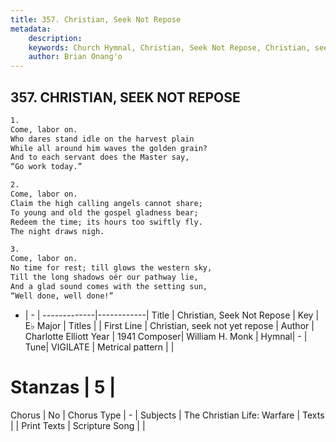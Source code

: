 ```yaml
---
title: 357. Christian, Seek Not Repose
metadata:
    description: 
    keywords: Church Hymnal, Christian, Seek Not Repose, Christian, seek not yet repose, 
    author: Brian Onang'o
---
```



## 357. CHRISTIAN, SEEK NOT REPOSE

```txt
1.
Come, labor on.
Who dares stand idle on the harvest plain
While all around him waves the golden grain?
And to each servant does the Master say,
“Go work today.”

2.
Come, labor on.
Claim the high calling angels cannot share;
To young and old the gospel gladness bear;
Redeem the time; its hours too swiftly fly.
The night draws nigh.

3.
Come, labor on.
No time for rest; till glows the western sky,
Till the long shadows oér our pathway lie,
And a glad sound comes with the setting sun,
“Well done, well done!”
```

- |   -  |
-------------|------------|
Title | Christian, Seek Not Repose |
Key | E♭ Major |
Titles |  |
First Line | Christian, seek not yet repose |
Author | Charlotte Elliott
Year | 1941
Composer| William H. Monk |
Hymnal|  - |
Tune| VIGILATE |
Metrical pattern | |
# Stanzas | 5 |
Chorus | No |
Chorus Type | - |
Subjects | The Christian Life: Warfare |
Texts |  |
Print Texts | 
Scripture Song |  |
  
